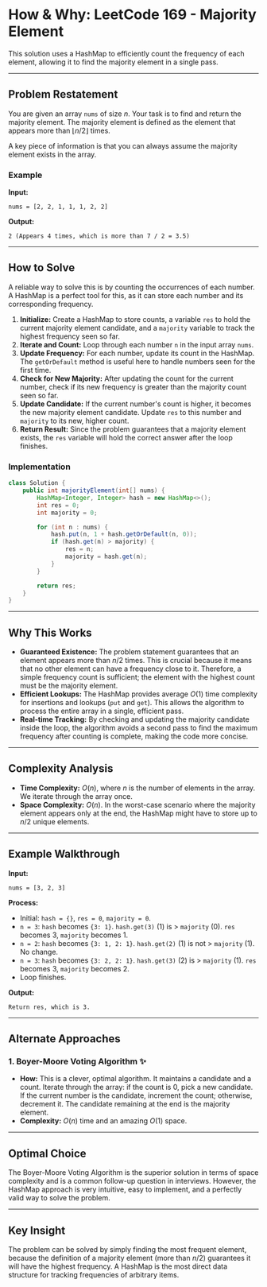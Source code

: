 
# How & Why: LeetCode 169 - Majority Element

This solution uses a HashMap to efficiently count the frequency of each element, allowing it to find the majority element in a single pass.

---

## Problem Restatement

You are given an array `nums` of size $n$. Your task is to find and return the majority element. The majority element is defined as the element that appears more than $\lfloor n / 2 \rfloor$ times.

A key piece of information is that you can always assume the majority element exists in the array.

### Example

**Input:**
```
nums = [2, 2, 1, 1, 1, 2, 2]
```
**Output:**
```
2 (Appears 4 times, which is more than 7 / 2 = 3.5)
```

---

## How to Solve

A reliable way to solve this is by counting the occurrences of each number. A HashMap is a perfect tool for this, as it can store each number and its corresponding frequency.

1. **Initialize:** Create a HashMap to store counts, a variable `res` to hold the current majority element candidate, and a `majority` variable to track the highest frequency seen so far.
2. **Iterate and Count:** Loop through each number `n` in the input array `nums`.
3. **Update Frequency:** For each number, update its count in the HashMap. The `getOrDefault` method is useful here to handle numbers seen for the first time.
4. **Check for New Majority:** After updating the count for the current number, check if its new frequency is greater than the majority count seen so far.
5. **Update Candidate:** If the current number's count is higher, it becomes the new majority element candidate. Update `res` to this number and `majority` to its new, higher count.
6. **Return Result:** Since the problem guarantees that a majority element exists, the `res` variable will hold the correct answer after the loop finishes.

### Implementation

```java
class Solution {
    public int majorityElement(int[] nums) {
        HashMap<Integer, Integer> hash = new HashMap<>();
        int res = 0;
        int majority = 0;

        for (int n : nums) {
            hash.put(n, 1 + hash.getOrDefault(n, 0));
            if (hash.get(n) > majority) {
                res = n;
                majority = hash.get(n);
            }
        }

        return res;
    }
}
```

---

## Why This Works

- **Guaranteed Existence:** The problem statement guarantees that an element appears more than $n / 2$ times. This is crucial because it means that no other element can have a frequency close to it. Therefore, a simple frequency count is sufficient; the element with the highest count must be the majority element.
- **Efficient Lookups:** The HashMap provides average $O(1)$ time complexity for insertions and lookups (`put` and `get`). This allows the algorithm to process the entire array in a single, efficient pass.
- **Real-time Tracking:** By checking and updating the majority candidate inside the loop, the algorithm avoids a second pass to find the maximum frequency after counting is complete, making the code more concise.

---

## Complexity Analysis

- **Time Complexity:** $O(n)$, where $n$ is the number of elements in the array. We iterate through the array once.
- **Space Complexity:** $O(n)$. In the worst-case scenario where the majority element appears only at the end, the HashMap might have to store up to $n / 2$ unique elements.

---

## Example Walkthrough

**Input:**
```
nums = [3, 2, 3]
```

**Process:**

- Initial: `hash = {}`, `res = 0`, `majority = 0`.
- `n = 3`: `hash` becomes `{3: 1}`. `hash.get(3)` (1) is > `majority` (0). `res` becomes 3, `majority` becomes 1.
- `n = 2`: `hash` becomes `{3: 1, 2: 1}`. `hash.get(2)` (1) is not > `majority` (1). No change.
- `n = 3`: `hash` becomes `{3: 2, 2: 1}`. `hash.get(3)` (2) is > `majority` (1). `res` becomes 3, `majority` becomes 2.
- Loop finishes.

**Output:**
```
Return res, which is 3.
```

---

## Alternate Approaches

### 1. Boyer-Moore Voting Algorithm ✨
   - **How:** This is a clever, optimal algorithm. It maintains a candidate and a count. Iterate through the array: if the count is 0, pick a new candidate. If the current number is the candidate, increment the count; otherwise, decrement it. The candidate remaining at the end is the majority element.
   - **Complexity:** $O(n)$ time and an amazing $O(1)$ space.

---

## Optimal Choice

The Boyer-Moore Voting Algorithm is the superior solution in terms of space complexity and is a common follow-up question in interviews. However, the HashMap approach is very intuitive, easy to implement, and a perfectly valid way to solve the problem.

---

## Key Insight

The problem can be solved by simply finding the most frequent element, because the definition of a majority element (more than $n/2$) guarantees it will have the highest frequency. A HashMap is the most direct data structure for tracking frequencies of arbitrary items.